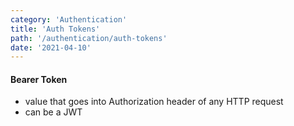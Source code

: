 ```yaml
---
category: 'Authentication'
title: 'Auth Tokens'
path: '/authentication/auth-tokens'
date: '2021-04-10'
---
```


#### Bearer Token

- value that goes into Authorization header of any HTTP request
- can be a JWT
